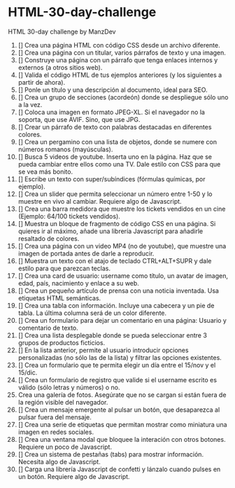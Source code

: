 # HTML-30-day-challenge

HTML 30-day challenge by ManzDev

1. [] Crea una página HTML con código CSS desde un archivo diferente.
2. [] Crea una página con un titular, varios párrafos de texto y una imagen.
3. [] Construye una página con un párrafo que tenga enlaces internos y externos (a otros sitios web).
4. [] Valida el código HTML de tus ejemplos anteriores (y los siguientes a partir de ahora).
5. [] Ponle un título y una descripción al documento, ideal para SEO.
6. [] Crea un grupo de secciones (acordeón) donde se despliegue sólo uno a la vez.
7. [] Coloca una imagen en formato JPEG-XL. Si el navegador no la soporta, que use AVIF. Sino, que use JPG.
8. [] Crear un párrafo de texto con palabras destacadas en diferentes colores.
9. [] Crea un pergamino con una lista de objetos, donde se numere con números romanos (mayúsculas).
10. [] Busca 5 videos de youtube. Inserta uno en la página. Haz que se pueda cambiar entre ellos como una TV. Dale estilo con CSS para que se vea más bonito.
11. [] Escribe un texto con super/subíndices (fórmulas químicas, por ejemplo).
12. [] Crea un slider que permita seleccionar un número entre 1-50 y lo muestre en vivo al cambiar. Requiere algo de Javascript.
13. [] Crea una barra medidora que muestre los tickets vendidos en un cine (Ejemplo: 64/100 tickets vendidos).
14. [] Muestra un bloque de fragmento de código CSS en una página. Si quieres ir al máximo, añade una librería Javascript para añadirle resaltado de colores.
15. [] Crea una página con un video MP4 (no de youtube), que muestre una imagen de portada antes de darle a reproducir.
16. [] Muestra un texto con el atajo de teclado CTRL+ALT+SUPR y dale estilo para que parezcan teclas.
17. [] Crea una card de usuario: username como título, un avatar de imagen, edad, país, nacimiento y enlace a su web.
18. [] Crea un pequeño artículo de prensa con una noticia inventada. Usa etiquetas HTML semánticas.
19. [] Crea una tabla con información. Incluye una cabecera y un pie de tabla. La última columna será de un color diferente.
20. [] Crea un formulario para dejar un comentario en una página: Usuario y comentario de texto.
21. [] Crea una lista desplegable donde se pueda seleccionar entre 3 grupos de productos ficticios.
22. [] En la lista anterior, permite al usuario introducir opciones personalizadas (no sólo las de la lista) y filtrar las opciones existentes.
23. [] Crea un formulario que te permita elegir un día entre el 15/nov y el 15/dic.
24. [] Crea un formulario de registro que valide si el username escrito es válido (sólo letras y números) o no.
25. Crea una galería de fotos. Asegúrate que no se cargan si están fuera de la región visible del navegador.
26. [] Crea un mensaje emergente al pulsar un botón, que desaparezca al pulsar fuera del mensaje.
27. [] Crea una serie de etiquetas que permitan mostrar como miniatura una imagen en redes sociales.
28. [] Crea una ventana modal que bloquee la interación con otros botones. Requiere un poco de Javascript.
29. [] Crea un sistema de pestañas (tabs) para mostrar información. Necesita algo de Javascript.
30. [] Carga una librería Javascript de confetti y lánzalo cuando pulses en un botón. Requiere algo de Javascript.
